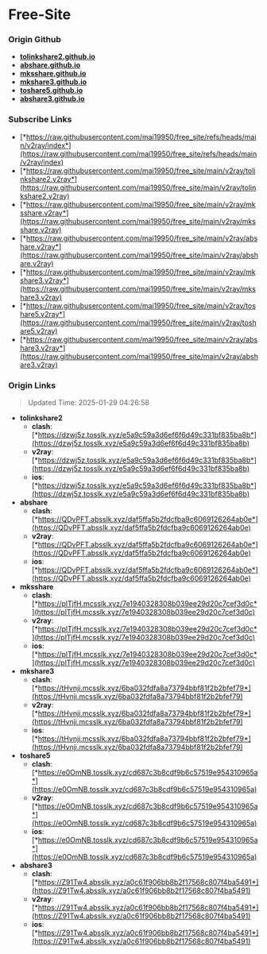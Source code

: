 # Free-Site

### Origin Github

- [**tolinkshare2.github.io**](https://github.com/tolinkshare2/tolinkshare2.github.io)
- [**abshare.github.io**](https://github.com/abshare/abshare.github.io)
- [**mksshare.github.io**](https://github.com/mksshare/mksshare.github.io)
- [**mkshare3.github.io**](https://github.com/mkshare3/mkshare3.github.io)
- [**toshare5.github.io**](https://github.com/toshare5/toshare5.github.io)
- [**abshare3.github.io**](https://github.com/abshare3/abshare3.github.io)

### Subscribe Links

- [*https://raw.githubusercontent.com/mai19950/free_site/refs/heads/main/v2ray/index*](https://raw.githubusercontent.com/mai19950/free_site/refs/heads/main/v2ray/index)
- [*https://raw.githubusercontent.com/mai19950/free_site/main/v2ray/tolinkshare2.v2ray*](https://raw.githubusercontent.com/mai19950/free_site/main/v2ray/tolinkshare2.v2ray)
- [*https://raw.githubusercontent.com/mai19950/free_site/main/v2ray/mksshare.v2ray*](https://raw.githubusercontent.com/mai19950/free_site/main/v2ray/mksshare.v2ray)
- [*https://raw.githubusercontent.com/mai19950/free_site/main/v2ray/abshare.v2ray*](https://raw.githubusercontent.com/mai19950/free_site/main/v2ray/abshare.v2ray)
- [*https://raw.githubusercontent.com/mai19950/free_site/main/v2ray/mkshare3.v2ray*](https://raw.githubusercontent.com/mai19950/free_site/main/v2ray/mkshare3.v2ray)
- [*https://raw.githubusercontent.com/mai19950/free_site/main/v2ray/toshare5.v2ray*](https://raw.githubusercontent.com/mai19950/free_site/main/v2ray/toshare5.v2ray)
- [*https://raw.githubusercontent.com/mai19950/free_site/main/v2ray/abshare3.v2ray*](https://raw.githubusercontent.com/mai19950/free_site/main/v2ray/abshare3.v2ray)

### Origin Links

> Updated Time: 2025-01-29 04:26:58

- **tolinkshare2**
  - **clash**: [*https://dzwj5z.tosslk.xyz/e5a9c59a3d6ef6f6d49c331bf835ba8b*](https://dzwj5z.tosslk.xyz/e5a9c59a3d6ef6f6d49c331bf835ba8b)
  - **v2ray**: [*https://dzwj5z.tosslk.xyz/e5a9c59a3d6ef6f6d49c331bf835ba8b*](https://dzwj5z.tosslk.xyz/e5a9c59a3d6ef6f6d49c331bf835ba8b)
  - **ios**: [*https://dzwj5z.tosslk.xyz/e5a9c59a3d6ef6f6d49c331bf835ba8b*](https://dzwj5z.tosslk.xyz/e5a9c59a3d6ef6f6d49c331bf835ba8b)
- **abshare**
  - **clash**: [*https://QDvPFT.absslk.xyz/daf5ffa5b2fdcfba9c6069126264ab0e*](https://QDvPFT.absslk.xyz/daf5ffa5b2fdcfba9c6069126264ab0e)
  - **v2ray**: [*https://QDvPFT.absslk.xyz/daf5ffa5b2fdcfba9c6069126264ab0e*](https://QDvPFT.absslk.xyz/daf5ffa5b2fdcfba9c6069126264ab0e)
  - **ios**: [*https://QDvPFT.absslk.xyz/daf5ffa5b2fdcfba9c6069126264ab0e*](https://QDvPFT.absslk.xyz/daf5ffa5b2fdcfba9c6069126264ab0e)
- **mksshare**
  - **clash**: [*https://plTjfH.mcsslk.xyz/7e1940328308b039ee29d20c7cef3d0c*](https://plTjfH.mcsslk.xyz/7e1940328308b039ee29d20c7cef3d0c)
  - **v2ray**: [*https://plTjfH.mcsslk.xyz/7e1940328308b039ee29d20c7cef3d0c*](https://plTjfH.mcsslk.xyz/7e1940328308b039ee29d20c7cef3d0c)
  - **ios**: [*https://plTjfH.mcsslk.xyz/7e1940328308b039ee29d20c7cef3d0c*](https://plTjfH.mcsslk.xyz/7e1940328308b039ee29d20c7cef3d0c)
- **mkshare3**
  - **clash**: [*https://tHvnji.mcsslk.xyz/6ba032fdfa8a73794bbf81f2b2bfef79*](https://tHvnji.mcsslk.xyz/6ba032fdfa8a73794bbf81f2b2bfef79)
  - **v2ray**: [*https://tHvnji.mcsslk.xyz/6ba032fdfa8a73794bbf81f2b2bfef79*](https://tHvnji.mcsslk.xyz/6ba032fdfa8a73794bbf81f2b2bfef79)
  - **ios**: [*https://tHvnji.mcsslk.xyz/6ba032fdfa8a73794bbf81f2b2bfef79*](https://tHvnji.mcsslk.xyz/6ba032fdfa8a73794bbf81f2b2bfef79)
- **toshare5**
  - **clash**: [*https://e0OmNB.tosslk.xyz/cd687c3b8cdf9b6c57519e954310965a*](https://e0OmNB.tosslk.xyz/cd687c3b8cdf9b6c57519e954310965a)
  - **v2ray**: [*https://e0OmNB.tosslk.xyz/cd687c3b8cdf9b6c57519e954310965a*](https://e0OmNB.tosslk.xyz/cd687c3b8cdf9b6c57519e954310965a)
  - **ios**: [*https://e0OmNB.tosslk.xyz/cd687c3b8cdf9b6c57519e954310965a*](https://e0OmNB.tosslk.xyz/cd687c3b8cdf9b6c57519e954310965a)
- **abshare3**
  - **clash**: [*https://Z91Tw4.absslk.xyz/a0c61f906bb8b2f17568c807f4ba5491*](https://Z91Tw4.absslk.xyz/a0c61f906bb8b2f17568c807f4ba5491)
  - **v2ray**: [*https://Z91Tw4.absslk.xyz/a0c61f906bb8b2f17568c807f4ba5491*](https://Z91Tw4.absslk.xyz/a0c61f906bb8b2f17568c807f4ba5491)
  - **ios**: [*https://Z91Tw4.absslk.xyz/a0c61f906bb8b2f17568c807f4ba5491*](https://Z91Tw4.absslk.xyz/a0c61f906bb8b2f17568c807f4ba5491)
